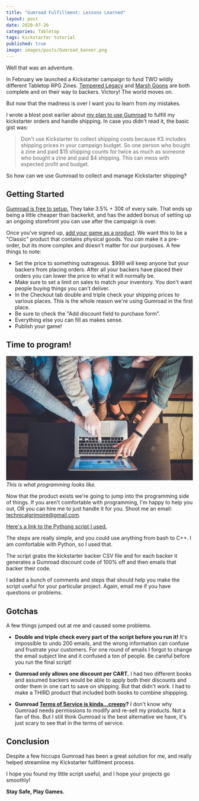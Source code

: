 ```yaml
---
title: "Gumroad Fulfillment: Lessons Learned"
layout: post
date: 2020-07-26
categories: Tabletop
tags: kickstarter tutorial
published: true
image: images/posts/Gumroad_banner.png
---
```


Well that was an adventure.

In February we launched a Kickstarter campaign to fund TWO wildly different Tabletop RPG Zines. [Tempered Legacy](/tempered-legacy) and [Marsh Goons](/marsh-goons) are both complete and on their way to backers. Victory! The world moves on.

But now that the madness is over I want you to learn from my mistakes.

I wrote a blost post earlier about [my plan to use Gumroad](/david/2020/01/KickstarterShipping) to fulfill my kickstarter orders and handle shipping. In case you didn't read it, the basic gist was:

> Don't use Kickstarter to collect shipping costs because KS includes shipping prices in your campaign budget. So one person who bought a zine and paid $15 shipping counts for twice as much as someone who bought a zine and paid $4 shipping. This can mess with expected profit and budget.

So how can we use Gumroad to collect and manage Kickstarter shipping? 

## Getting Started

[Gumroad is free to setup.](https://gumroad.com/) They take 3.5% + 30¢ of every sale. That ends up being a little cheaper than backerkit, and has the added bonus of setting up an ongoing storefront you can use after the campaign is over.

Once you've signed up, [add your game as a product](https://help.gumroad.com/article/149-adding-a-product). We want this to be a "Classic" product that contains physical goods. You *can* make it a pre-order, but its more complex and doesn't matter for our purposes. A few things to note:

 - Set the price to something outrageous. $999 will keep anyone but your backers from placing orders. After all your backers have placed their orders you can lower the price to what it will normally be.
 - Make sure to set a limit on sales to match your inventory. You don't want people buying things you can't deliver.
 - In the Checkout tab double and triple check your shipping prices to various places. This is the whole reason we're using Gumroad in the first place.
 - Be sure to check the "Add discount field to purchase form".
 - Everything else you can fill as makes sense. 
 - Publish your game!

## Time to program!

![gumroad_hackers.jpg](/images/posts/gumroad_hackers.jpg)
*This is what programming looks like.*

Now that the product exists we're going to jump into the programming side of things. If you aren't comfortable with programming, I'm happy to help you out, OR you can hire me to just handle it for you. Shoot me an email: technicalgrimoire@gmail.com.

[Here's a link to the Pythong script I used.](/files/gumroadDiscounts.py)

The steps are really simple, and you could use anything from bash to C++. I am comfortable with Python, so I used that. 

The script grabs the kickstarter backer CSV file and for each backer it generates a Gumroad discount code of 100% off and then emails that backer their code. 

I added a bunch of comments and steps that should help you make the script useful for your particular project. Again, email me if you have questions or problems.

## Gotchas

A few things jumped out at me and caused some problems. 

 - **Double and triple check every part of the script before you run it!** It's impossible to undo 200 emails, and the wrong information can confuse and frustrate your customers. For one round of emails I forgot to change the email subject line and it confused a ton of people. Be careful before you run the final script!
 
 - **Gumroad only allows one discount per CART.** I had two different books and assumed backers would be able to apply both their discounts and order them in one cart to save on shipping. But that didn't work. I had to make a THIRD product that included both books to combine shippping.
 
 - **Gumroad [Terms of Service is kinda...creepy](https://twitter.com/2Shva/status/1278491634825486336)?** I don't know why Gumroad needs permissions to modify and re-sell my products. Not a fan of this. But I still think Gumroad is the best alternative we have, it's just scary to see that in the terms of service.
 
## Conclusion

Despite a few hiccups Gumroad has been a great solution for me, and really helped streamline my Kickstarter fullfilment process.

I hope you found my little script useful, and I hope your projects go smoothly! 

**Stay Safe, Play Games.**

